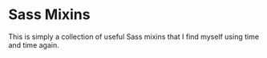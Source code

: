 Sass Mixins
======
This is simply a collection of useful Sass mixins that I find myself using time and time again.